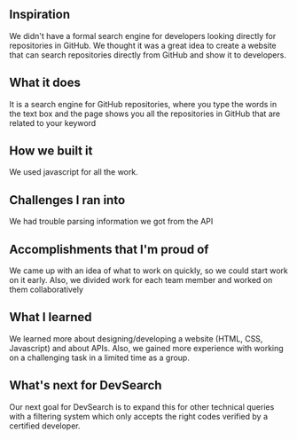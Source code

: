 ## Inspiration
We didn't have a formal search engine for developers looking directly for repositories in GitHub. We thought it was a great idea to create a website that can search repositories directly from GitHub and show it to developers.

## What it does
It is a search engine for GitHub repositories, where you type the words in the text box and the page shows you all the repositories in GitHub that are related to your keyword

## How we built it
We used javascript for all the work.

## Challenges I ran into
We had trouble parsing information we got from the API

## Accomplishments that I'm proud of
We came up with an idea of what to work on quickly, so we could start work on it early. Also, we divided work for each team member and worked on them collaboratively

## What I learned
We learned more about designing/developing a website (HTML, CSS, Javascript) and about APIs. Also, we gained more experience with working on a challenging task in a limited time as a group.

## What's next for DevSearch
Our next goal for DevSearch is to expand this for other technical queries with a filtering system which only accepts the right codes verified by a certified developer.
